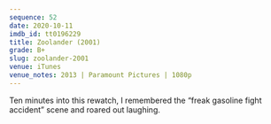 ```yaml
---
sequence: 52
date: 2020-10-11
imdb_id: tt0196229
title: Zoolander (2001)
grade: B+
slug: zoolander-2001
venue: iTunes
venue_notes: 2013 | Paramount Pictures | 1080p
---
```


Ten minutes into this rewatch, I remembered the “freak gasoline fight accident” scene and roared out laughing.
